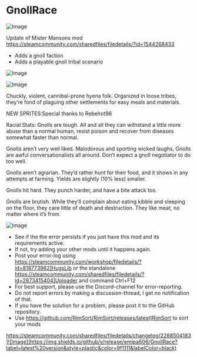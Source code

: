 # GnollRace

![Image](https://i.imgur.com/buuPQel.png)

Update of Mister Mansons mod
https://steamcommunity.com/sharedfiles/filedetails/?id=1544268433

- Adds a gnoll faction
- Adds a playable gnoll tribal scenario

![Image](https://i.imgur.com/KFjAmff.png)

	
![Image](https://i.imgur.com/Z4GOv8H.png)

Chuckly, violent, cannibal-prone hyena folk. Organized in loose tribes, they’re fond of plaguing other settlements for easy meals and materials.

NEW SPRITES:Special thanks to Rebelrot96

Racial Stats:
Gnolls are tough. All and all they can withstand a little more abuse than a normal human, resist poison and recover from diseases somewhat faster than normal.

Gnolls aren’t very well liked. Malodorous and sporting wicked laughs, Gnolls are awful conversationalists all around. Don’t expect a gnoll negotiator to do too well.

Gnolls aren’t agrarian. They’d rather hunt for their food, and it shows in any attempts at farming. Yields are slightly (10% less) smaller.

Gnolls hit hard. They punch harder, and have a bite attack too.

Gnolls are brutish. While they’ll complain about eating kibble and sleeping on the floor, they care little of death and destruction. They like meat, no matter where it’s from.

![Image](https://i.imgur.com/PwoNOj4.png)



-  See if the the error persists if you just have this mod and its requirements active.
-  If not, try adding your other mods until it happens again.
-  Post your error-log using https://steamcommunity.com/workshop/filedetails/?id=818773962]HugsLib or the standalone https://steamcommunity.com/sharedfiles/filedetails/?id=2873415404]Uploader and command Ctrl+F12
-  For best support, please use the Discord-channel for error-reporting.
-  Do not report errors by making a discussion-thread, I get no notification of that.
-  If you have the solution for a problem, please post it to the GitHub repository.
-  Use https://github.com/RimSort/RimSort/releases/latest]RimSort to sort your mods



https://steamcommunity.com/sharedfiles/filedetails/changelog/2288504183]![Image](https://img.shields.io/github/v/release/emipa606/GnollRace?label=latest%20version&style=plastic&color=9f1111&labelColor=black)

